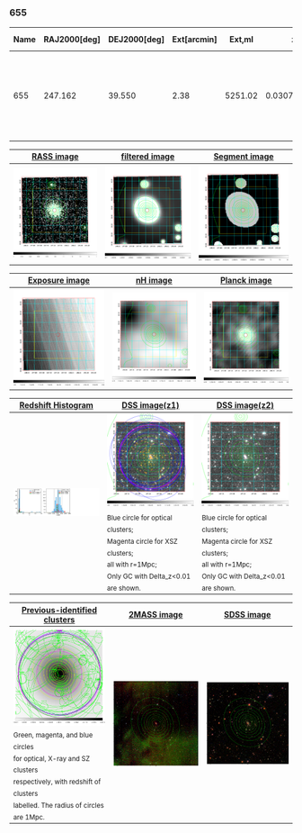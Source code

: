 <div STYLE="page-break-after: always;"></div>

### 655

|Name|RAJ2000[deg]|DEJ2000[deg] |Ext[arcmin]| Ext,ml | z | z_src| C|GC(XSZ,Delta_z<0.01)| GC(OPT,Delta_z<0.01)|GC| R_sig[arcmin] | R500[arcmin] | R500[Mpc]| CRsig[c/s] | CR500[c/s] |L500[1E44 erg/s]|F500[1E-12 erg/s/cm^2]| M500[1E14 Msun]|Tx[keV]|Cnt_sig|Beta|Rc[arcmin]|Comment|Alias|
|---|---|---|---|---|---|------|---|--------|---------|----------|---|---|---|---|---|---|---|---|---|---|---|---|---|---|
|655| 247.162| 39.550| 2.38| 5251.02| 0.0307(0.005)| z1, z_xsz| B| L03, MCXC, PSZ2, Tar, XB| A, N| A, C, F20, L03, MCXC, N, PSZ2, SPI, Tar, W, XB| 46.045| 29.430| 1.084| 5.415(0.103)| 5.111(0.097)| 2.269(0.021)| 104.690(0.952)| 3.74(0.02)| 4.88(0.01)| 4222.4| 0.656(-0.006+0.006)| 3.140(-0.075+0.077)| -| k276|

|[RASS image](../image/655/655_img.pdf)|[filtered image](../image/655/655_fil.pdf)|[Segment image](../image/655/655_seg.pdf)|
|-------------------|--------------------|-------------------|
| <img src="../image/655/655_img.png" width="300">  | <img src="../image/655/655_fil.png" width="300">   | <img src="../image/655/655_seg.png" width="300">  |

|[Exposure image](../image/655/655_mex.pdf)| [nH image](../image/655/655_nh.pdf)| [Planck image](../image/655/655_p.pdf)|
|-------------------|--------------------|-------------------|
|<img src="../image/655/655_mex.png" width="300">   | <img src="../image/655/655_nh.png" width="300">    | <img src="../image/655/655_p.png" width="300"> |

|[Redshift Histogram](../image/655/655_zg.pdf) | [DSS image(z1)](../image/655/655_dss_z1.pdf)      |  [DSS image(z2)](../image/655/655_dss_z2.pdf)    |
|-------------------|--------------------|-------------------|
|<img src="../image/655/655_zg.png" width="300"> |<img src="../image/655/655_dss_z1.png" width="300"> <sub><br>Blue circle for optical clusters; <br>Magenta circle for XSZ clusters; <br>all with r=1Mpc; <br>Only GC with Delta_z<0.01 are shown. </sub>| <img src="../image/655/655_dss_z2.png" width="300"><sub><br>Blue circle for optical clusters; <br>Magenta circle for XSZ clusters; <br>all with r=1Mpc; <br>Only GC with Delta_z<0.01 are shown. </sub> |

|[Previous-identified clusters](../image/655/655_gc.pdf) | [2MASS image](../image/655/655_2mass.pdf)      |[SDSS image](../image/655/655_sdss.pdf)   |
|-------------------|-------------------|-------------------|
|<img src=../image/655/655_gc.png width="300"> <br><sub>Green, magenta, and blue circles <br>for optical, X-ray and SZ clusters <br>respectively, with redshift of clusters <br>labelled. The radius of circles <br>are 1Mpc.</sub>|<img src="../image/655/655_2mass.png" width="300">  | <img src="../image/655/655_sdss.png" width="300">  |




